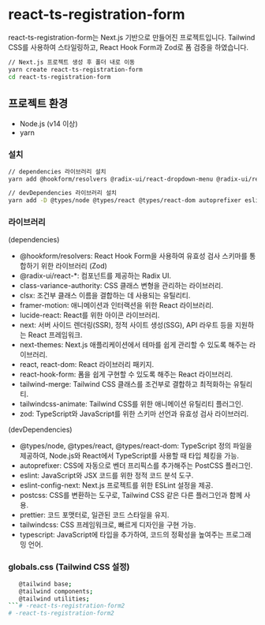 # react-ts-registration-form

react-ts-registration-form는 Next.js 기반으로 만들어진 프로젝트입니다.
Tailwind CSS를 사용하여 스타일링하고, React Hook Form과 Zod로 폼 검증을 하였습니다.

```bash
// Next.js 프로젝트 생성 후 폴더 내로 이동
yarn create react-ts-registration-form
cd react-ts-registration-form
```

## 프로젝트 환경

- Node.js (v14 이상)
- yarn

### 설치

```bash
// dependencies 라이브러리 설치
yarn add @hookform/resolvers @radix-ui/react-dropdown-menu @radix-ui/react-label @radix-ui/react-select @radix-ui/react-slot @radix-ui/react-switch @radix-ui/react-toast class-variance-authority clsx framer-motion lucide-react next next-themes react react-dom react-hook-form tailwind-merge tailwindcss-animate zod
```

```bash
// devDependencies 라이브러리 설치
yarn add -D @types/node @types/react @types/react-dom autoprefixer eslint eslint-config-next postcss prettier tailwindcss typescript
```

### 라이브러리
(dependencies)
- @hookform/resolvers: React Hook Form을 사용하여 유효성 검사 스키마를 통합하기 위한 라이브러리 (Zod)
- @radix-ui/react-*: 컴포넌트를 제공하는 Radix UI.
- class-variance-authority: CSS 클래스 변형을 관리하는 라이브러리.
- clsx: 조건부 클래스 이름을 결합하는 데 사용되는 유틸리티.
- framer-motion: 애니메이션과 인터랙션을 위한 React 라이브러리.
- lucide-react: React를 위한 아이콘 라이브러리.
- next: 서버 사이드 렌더링(SSR), 정적 사이트 생성(SSG), API 라우트 등을 지원하는 React 프레임워크.
- next-themes: Next.js 애플리케이션에서 테마를 쉽게 관리할 수 있도록 해주는 라이브러리.
- react, react-dom: React 라이브러리 패키지.
- react-hook-form: 폼을 쉽게 구현할 수 있도록 해주는 React 라이브러리.
- tailwind-merge: Tailwind CSS 클래스를 조건부로 결합하고 최적화하는 유틸리티.
- tailwindcss-animate: Tailwind CSS를 위한 애니메이션 유틸리티 플러그인.
- zod: TypeScript와 JavaScript를 위한 스키마 선언과 유효성 검사 라이브러리.

(devDependencies)
- @types/node, @types/react, @types/react-dom: TypeScript 정의 파일을 제공하여, Node.js와 React에서 TypeScript를 사용할 때 타입 체킹을 가능.
- autoprefixer: CSS에 자동으로 벤더 프리픽스를 추가해주는 PostCSS 플러그인.
- eslint: JavaScript와 JSX 코드를 위한 정적 코드 분석 도구.
- eslint-config-next: Next.js 프로젝트를 위한 ESLint 설정을 제공.
- postcss: CSS를 변환하는 도구로, Tailwind CSS 같은 다른 플러그인과 함께 사용.
- prettier: 코드 포맷터로, 일관된 코드 스타일을 유지.
- tailwindcss: CSS 프레임워크로, 빠르게 디자인을 구현 가능.
- typescript: JavaScript에 타입을 추가하여, 코드의 정확성을 높여주는 프로그래밍 언어.

### globals.css (Tailwind CSS 설정)
```bash
   @tailwind base;
   @tailwind components;
   @tailwind utilities;
```# -react-ts-registration-form2
# -react-ts-registration-form2
